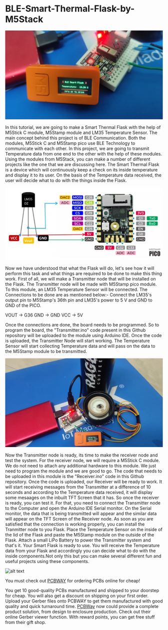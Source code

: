 # BLE-Smart-Thermal-Flask-by-M5Stack

![alt text](https://github.com/akarsh98/BLE-Smart-Thermal-Flask-by-M5Stack/blob/main/BLE%20Flask/18.JPG)

In this tutorial, we are going to make a Smart Thermal Flask with the help of M5Stick C module, M5Stamp module and LM35 Temperature Sensor. The main concept behind this project is of BLE Communication. Both the modules, M5Stick C and M5Stamp pico use BLE Technology to communicate with each other. In this project, we are going to transmit Temperature data from one end to the other with the help of these modules. Using the modules from M5Stack, you can make a number of different projects like the one that we are discussing here. The Smart Thermal Flask is a device which will continuously keep a check on its inside temperature and display it to its user. On the basis of the Temperature data received, the user will decide what to do with the things inside the Flask.

![alt text](https://github.com/akarsh98/BLE-Smart-Thermal-Flask-by-M5Stack/blob/main/BLE%20Flask/7.JPG)

Now we have understood that what the Flask will do, let's see how it will perform this task and what things are required to be done to make this thing work. First of all, we will make a Transmitter node that will be installed on the Flask. The Transmitter node will be made with M5Stamp pico module. To this module, an LM35 Temperature Sensor will be connected. The Connections to be done are as mentioned below:-
Connect the LM35's output pin to M5Stamp's 36th pin and LM35's power to 5 V and GND to GND of the PICO.

VOUT -> G36
GND -> GND
VCC -> 5V

Once the connections are done, the board needs to be programmed. So to program the board, the "Transmitter.ino" code present in this Github repository will be uploaded to the module using Arduino IDE. Once the code is uploaded, the Transmitter Node will start working. The Temperature Sensor will start collecting Temperature data and will pass on the data to the M5Stamp module to be transmitted.

![alt text](https://github.com/akarsh98/BLE-Smart-Thermal-Flask-by-M5Stack/blob/main/BLE%20Flask/19.JPG)

Now the Transmitter node is ready, its time to make the receiver node and test the system. For the receiver node, we will require a M5Stick C module. We do not need to attach any additional hardware to this module. We just need to program the module and we are good to go. The code that needs to be uploaded in this module is the "Receiver.ino" code in this Github repository. Once the code is uploaded, our Receiver will be ready to work. It will start receiving messages from the Transmitter at a difference of 10 seconds and according to the Temperature data received, it will display some mesaages on the inbuilt TFT Screen that it has. So once the receiver is ready, you can test it. For that, you need to connect the Transmitter node to the Computer and open the Arduino IDE Serial monitor. On the Serial monitor, the data that is being transmitted will appear and the similar data will appear on the TFT Screen of the Receiver node. As soon as you are satisfied that the connection is working properly, you can install the Tranmitter node to you Flask. Place the Temperature Sensor on the inside of the lid of the Flask and paste the M5Stamp module on the outside of the Flask. Attach a small LiPo Battery to power the Transmitter system and that's it. Your Smart Flask is ready to use. You will receive the Temperature data from your Flask and accordingly you can decide what to do with the inside components.Not only this but you can make several different fun and useful projects using these components.

![alt text](https://github.com/akarsh98/WebServers-on-ESP32-Codes/raw/master/Webservers%20on%20ESP32/pcbway.JPG)

You must check out [PCBWAY](https://www.pcbway.com/) for ordering PCBs online for cheap!

You get 10 good-quality PCBs manufactured and shipped to your doorstep for cheap. You will also get a discount on shipping on your first order. Upload your Gerber files onto PCBWAY to get them manufactured with good quality and quick turnaround time. [PCBWay](https://www.pcbway.com/) now could provide a complete product solution, from design to enclosure production. Check out their online Gerber viewer function. With reward points, you can get free stuff from their gift shop.
